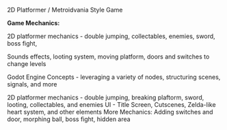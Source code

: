 2D Platformer / Metroidvania Style Game

**Game Mechanics:** 

2D platformer mechanics - double jumping, collectables, enemies, sword, boss fight,

Sounds effects, looting system, moving platform, doors and switches to change levels

Godot Engine Concepts - leveraging a variety of nodes, structuring scenes, signals, and more

2D platformer mechanics - double jumping, breaking plaftorm, sword, looting, collectables, and enemies
UI - Title Screen, Cutscenes, Zelda-like heart system, and other elements
More Mechanics: Adding switches and door, morphing ball, boss fight, hidden area


